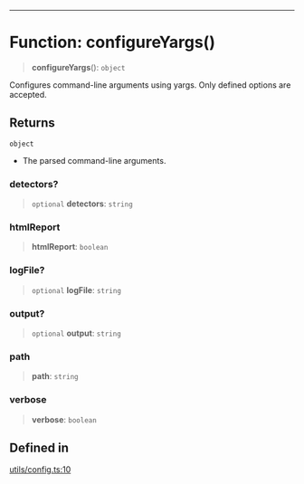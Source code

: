 ***

# Function: configureYargs()

> **configureYargs**(): `object`

Configures command-line arguments using yargs.
Only defined options are accepted.

## Returns

`object`

- The parsed command-line arguments.

### detectors?

> `optional` **detectors**: `string`

### htmlReport

> **htmlReport**: `boolean`

### logFile?

> `optional` **logFile**: `string`

### output?

> `optional` **output**: `string`

### path

> **path**: `string`

### verbose

> **verbose**: `boolean`

## Defined in

[utils/config.ts:10](https://github.com/asifqatar/Snapper/blob/ae06de0570b7844bea238585c0b60d7a09e4149d/utils/config.ts#L10)
